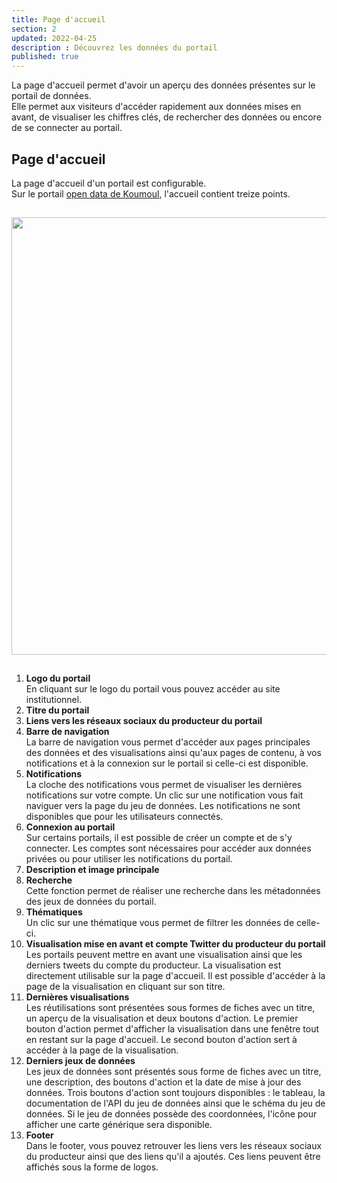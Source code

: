 ```yaml
---
title: Page d'accueil
section: 2
updated: 2022-04-25
description : Découvrez les données du portail
published: true
---
```


La page d'accueil permet d'avoir un aperçu des données présentes sur le portail de données.  
Elle permet aux visiteurs d'accéder rapidement aux données mises en avant, de visualiser les chiffres clés, de rechercher des données ou encore de se connecter au portail.

## Page d'accueil

La page d'accueil d'un portail est configurable.  
Sur le portail [open&nbsp;data de Koumoul](https://opendata.koumoul.com/), l'accueil contient treize points.  

<img src="./images/user-guide-frontoffice/homepage.png"
     height="700" style="margin:15px auto;" />


1. **Logo du portail**  
En cliquant sur le logo du portail vous pouvez accéder au site institutionnel.  
2. **Titre du portail**  
3. **Liens vers les réseaux sociaux du producteur du portail**
4. **Barre de navigation**  
La barre de navigation vous permet d'accéder aux pages principales des données et des visualisations ainsi qu'aux pages de contenu, à vos notifications et à la connexion sur le portail si celle-ci est disponible.  
5. **Notifications**  
La cloche des notifications vous permet de visualiser les dernières notifications sur votre compte. Un clic sur une notification vous fait naviguer vers la page du jeu de données. Les notifications ne sont disponibles que pour les utilisateurs connectés.  
6. **Connexion au portail**  
Sur certains portails, il est possible de créer un compte et de s'y connecter. Les comptes sont nécessaires pour accéder aux données privées ou pour utiliser les notifications du portail.  
7. **Description et image principale**  
8. **Recherche**  
Cette fonction permet de réaliser une recherche dans les métadonnées des jeux de données du portail.  
9. **Thématiques**  
Un clic sur une thématique vous permet de filtrer les données de celle-ci.  
10. **Visualisation mise en avant et compte Twitter du producteur du portail**  
Les portails peuvent mettre en avant une visualisation ainsi que les derniers tweets du compte du producteur. La visualisation est directement utilisable sur la page d'accueil. Il est possible d'accéder à la page de la visualisation en cliquant sur son titre.  
11. **Dernières visualisations**  
Les réutilisations sont présentées sous formes de fiches avec un titre, un aperçu de la visualisation et deux boutons d'action. Le premier bouton d'action permet d'afficher la visualisation dans une fenêtre tout en restant sur la page d'accueil. Le second bouton d'action sert à accéder à la page de la visualisation.  
12. **Derniers jeux de données**  
Les jeux de données sont présentés sous forme de fiches avec un titre, une description, des boutons d'action et la date de mise à jour des données. Trois boutons d'action sont toujours disponibles&nbsp;: le tableau, la documentation de l'API du jeu de données ainsi que le schéma du jeu de données. Si le jeu de données possède des coordonnées, l'icône pour afficher une carte générique sera disponible.
13. **Footer**  
Dans le footer, vous pouvez retrouver les liens vers les réseaux sociaux du producteur ainsi que des liens qu'il a ajoutés. Ces liens peuvent être affichés sous la forme de logos.
